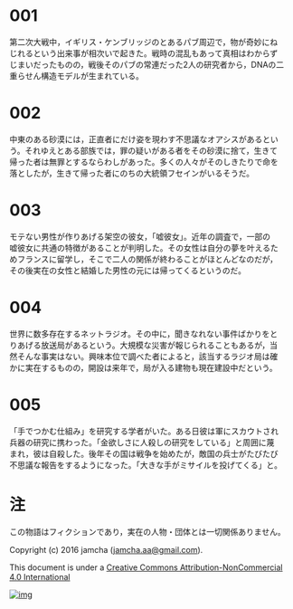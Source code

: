 # 001

第二次大戦中，イギリス・ケンブリッジのとあるパブ周辺で，物が奇妙にね  
じれるという出来事が相次いで起きた。戦時の混乱もあって真相はわからず  
じまいだったものの，戦後そのパブの常連だった2人の研究者から，DNAの二  
重らせん構造モデルが生まれている。  

# 002

中東のある砂漠には，正直者にだけ姿を現わす不思議なオアシスがあるとい  
う。それゆえとある部族では，罪の疑いがある者をその砂漠に捨て，生きて  
帰った者は無罪とするならわしがあった。多くの人々がそのしきたりで命を  
落としたが，生きて帰った者にのちの大統領フセインがいるそうだ。  

# 003

モテない男性が作りあげる架空の彼女，「嘘彼女」。近年の調査で，一部の  
嘘彼女に共通の特徴があることが判明した。その女性は自分の夢を叶えるた  
めフランスに留学し，そこで二人の関係が終わることがほとんどなのだが，  
その後実在の女性と結婚した男性の元には帰ってくるというのだ。  

# 004

世界に数多存在するネットラジオ。その中に，聞きなれない事件ばかりをと  
りあげる放送局があるという。大規模な災害が報じられることもあるが，当  
然そんな事実はない。興味本位で調べた者によると，該当するラジオ局は確  
かに実在するものの，開設は来年で，局が入る建物も現在建設中だという。  

# 005

「手でつかむ仕組み」を研究する学者がいた。ある日彼は軍にスカウトされ  
兵器の研究に携わった。「金欲しさに人殺しの研究をしている」と周囲に蔑  
まれ，彼は自殺した。後年その国は戦争を始めたが，敵国の兵士がたびたび  
不思議な報告をするようになった。「大きな手がミサイルを投げてくる」と。  

# 注

この物語はフィクションであり，実在の人物・団体とは一切関係ありません。  

Copyright (c) 2016 jamcha (jamcha.aa@gmail.com).  

This document is under a [Creative Commons Attribution-NonCommercial 4.0 International](http://creativecommons.org/licenses/by-nc/4.0/deed)  

[![img](http://i.creativecommons.org/l/by-nc/3.0/80x15.png)](http://creativecommons.org/licenses/by-nc/4.0/deed)